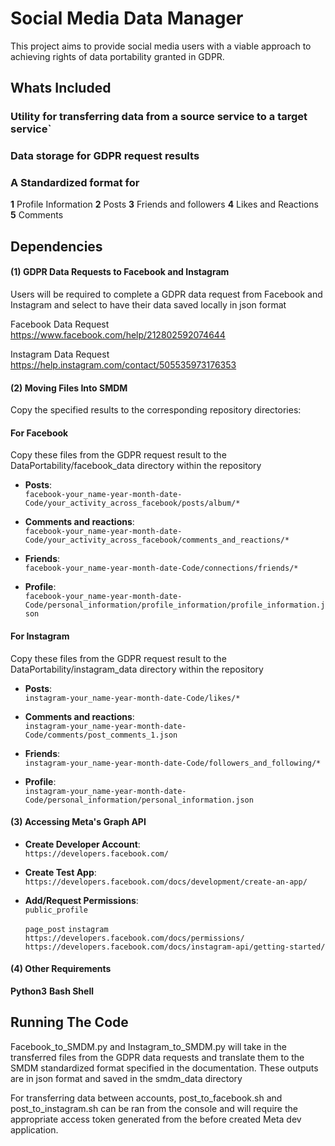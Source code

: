 # Social Media Data Manager  

This project aims to provide social media users with a viable approach to achieving rights of data portability granted in GDPR.

## Whats Included

### Utility for transferring data from a source service to a target service`

### Data storage for GDPR request results

### A Standardized format for 
**1** Profile Information
**2** Posts
**3** Friends and followers
**4** Likes and Reactions
**5** Comments


## Dependencies

#### (1) GDPR Data Requests to Facebook and Instagram
Users will be required to complete a GDPR data request from Facebook and Instagram and select to have their data saved locally in json format

Facebook Data Request
https://www.facebook.com/help/212802592074644

Instagram Data Request
https://help.instagram.com/contact/505535973176353

#### (2) Moving Files Into SMDM

Copy the specified results to the corresponding repository directories:

#### For Facebook
Copy these files from the GDPR request result to the DataPortability/facebook_data directory within the repository 

- **Posts**:  
  `facebook-your_name-year-month-date-Code/your_activity_across_facebook/posts/album/*`

- **Comments and reactions**:  
  `facebook-your_name-year-month-date-Code/your_activity_across_facebook/comments_and_reactions/*`

- **Friends**:  
  `facebook-your_name-year-month-date-Code/connections/friends/*`

- **Profile**:  
  `facebook-your_name-year-month-date-Code/personal_information/profile_information/profile_information.json`

#### For Instagram
Copy these files from the GDPR request result to the DataPortability/instagram_data directory within the repository 

- **Posts**:  
  `instagram-your_name-year-month-date-Code/likes/*`

- **Comments and reactions**:  
  `instagram-your_name-year-month-date-Code/comments/post_comments_1.json`

- **Friends**:  
  `instagram-your_name-year-month-date-Code/followers_and_following/*`

- **Profile**:  
  `instagram-your_name-year-month-date-Code/personal_information/personal_information.json`

#### (3) Accessing Meta's Graph API
- **Create Developer Account**:  
  `https://developers.facebook.com/`

- **Create Test App**:  
  `https://developers.facebook.com/docs/development/create-an-app/`

- **Add/Request Permissions**:  
  `public_profile`
  
  `page_post`
  `instagram`
  `https://developers.facebook.com/docs/permissions/`
  `https://developers.facebook.com/docs/instagram-api/getting-started/`

#### (4) Other Requirements
 **Python3**
**Bash Shell**

## Running The Code
Facebook_to_SMDM.py and Instagram_to_SMDM.py will take in the transferred files from the GDPR data requests and translate them to the SMDM standardized format specified in the documentation. These outputs are in json format and saved in the smdm_data directory

For transferring data between accounts, post_to_facebook.sh and post_to_instagram.sh can be ran from the console and will require the appropriate access token generated from the before created Meta dev application. 

